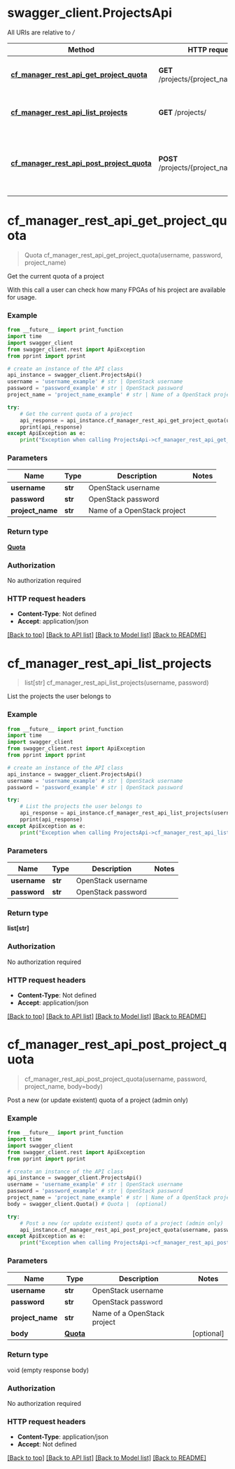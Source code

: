 # swagger_client.ProjectsApi

All URIs are relative to */*

Method | HTTP request | Description
------------- | ------------- | -------------
[**cf_manager_rest_api_get_project_quota**](ProjectsApi.md#cf_manager_rest_api_get_project_quota) | **GET** /projects/{project_name}/quota/ | Get the current quota of a project
[**cf_manager_rest_api_list_projects**](ProjectsApi.md#cf_manager_rest_api_list_projects) | **GET** /projects/ | List the projects the user belongs to
[**cf_manager_rest_api_post_project_quota**](ProjectsApi.md#cf_manager_rest_api_post_project_quota) | **POST** /projects/{project_name}/quota/ | Post a new (or update existent) quota of a project (admin only)

# **cf_manager_rest_api_get_project_quota**
> Quota cf_manager_rest_api_get_project_quota(username, password, project_name)

Get the current quota of a project

With this call a user can check how many FPGAs of his project are available for usage. 

### Example
```python
from __future__ import print_function
import time
import swagger_client
from swagger_client.rest import ApiException
from pprint import pprint

# create an instance of the API class
api_instance = swagger_client.ProjectsApi()
username = 'username_example' # str | OpenStack username
password = 'password_example' # str | OpenStack password
project_name = 'project_name_example' # str | Name of a OpenStack project

try:
    # Get the current quota of a project
    api_response = api_instance.cf_manager_rest_api_get_project_quota(username, password, project_name)
    pprint(api_response)
except ApiException as e:
    print("Exception when calling ProjectsApi->cf_manager_rest_api_get_project_quota: %s\n" % e)
```

### Parameters

Name | Type | Description  | Notes
------------- | ------------- | ------------- | -------------
 **username** | **str**| OpenStack username | 
 **password** | **str**| OpenStack password | 
 **project_name** | **str**| Name of a OpenStack project | 

### Return type

[**Quota**](Quota.md)

### Authorization

No authorization required

### HTTP request headers

 - **Content-Type**: Not defined
 - **Accept**: application/json

[[Back to top]](#) [[Back to API list]](../README.md#documentation-for-api-endpoints) [[Back to Model list]](../README.md#documentation-for-models) [[Back to README]](../README.md)

# **cf_manager_rest_api_list_projects**
> list[str] cf_manager_rest_api_list_projects(username, password)

List the projects the user belongs to

### Example
```python
from __future__ import print_function
import time
import swagger_client
from swagger_client.rest import ApiException
from pprint import pprint

# create an instance of the API class
api_instance = swagger_client.ProjectsApi()
username = 'username_example' # str | OpenStack username
password = 'password_example' # str | OpenStack password

try:
    # List the projects the user belongs to
    api_response = api_instance.cf_manager_rest_api_list_projects(username, password)
    pprint(api_response)
except ApiException as e:
    print("Exception when calling ProjectsApi->cf_manager_rest_api_list_projects: %s\n" % e)
```

### Parameters

Name | Type | Description  | Notes
------------- | ------------- | ------------- | -------------
 **username** | **str**| OpenStack username | 
 **password** | **str**| OpenStack password | 

### Return type

**list[str]**

### Authorization

No authorization required

### HTTP request headers

 - **Content-Type**: Not defined
 - **Accept**: application/json

[[Back to top]](#) [[Back to API list]](../README.md#documentation-for-api-endpoints) [[Back to Model list]](../README.md#documentation-for-models) [[Back to README]](../README.md)

# **cf_manager_rest_api_post_project_quota**
> cf_manager_rest_api_post_project_quota(username, password, project_name, body=body)

Post a new (or update existent) quota of a project (admin only)

### Example
```python
from __future__ import print_function
import time
import swagger_client
from swagger_client.rest import ApiException
from pprint import pprint

# create an instance of the API class
api_instance = swagger_client.ProjectsApi()
username = 'username_example' # str | OpenStack username
password = 'password_example' # str | OpenStack password
project_name = 'project_name_example' # str | Name of a OpenStack project
body = swagger_client.Quota() # Quota |  (optional)

try:
    # Post a new (or update existent) quota of a project (admin only)
    api_instance.cf_manager_rest_api_post_project_quota(username, password, project_name, body=body)
except ApiException as e:
    print("Exception when calling ProjectsApi->cf_manager_rest_api_post_project_quota: %s\n" % e)
```

### Parameters

Name | Type | Description  | Notes
------------- | ------------- | ------------- | -------------
 **username** | **str**| OpenStack username | 
 **password** | **str**| OpenStack password | 
 **project_name** | **str**| Name of a OpenStack project | 
 **body** | [**Quota**](Quota.md)|  | [optional] 

### Return type

void (empty response body)

### Authorization

No authorization required

### HTTP request headers

 - **Content-Type**: application/json
 - **Accept**: Not defined

[[Back to top]](#) [[Back to API list]](../README.md#documentation-for-api-endpoints) [[Back to Model list]](../README.md#documentation-for-models) [[Back to README]](../README.md)

